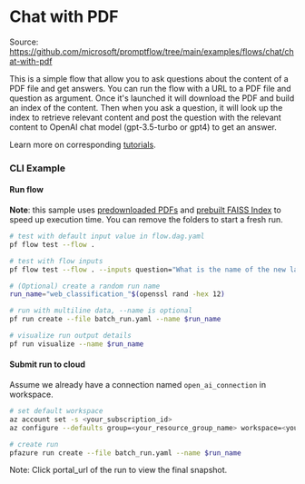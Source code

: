# Chat with PDF

Source: https://github.com/microsoft/promptflow/tree/main/examples/flows/chat/chat-with-pdf

This is a simple flow that allow you to ask questions about the content of a PDF file and get answers.
You can run the flow with a URL to a PDF file and question as argument.
Once it's launched it will download the PDF and build an index of the content. 
Then when you ask a question, it will look up the index to retrieve relevant content and post the question with the relevant content to OpenAI chat model (gpt-3.5-turbo or gpt4) to get an answer.

Learn more on corresponding [tutorials](../../../tutorials/e2e-development/chat-with-pdf.md).


### CLI Example

#### Run flow

**Note**: this sample uses [predownloaded PDFs](./chat_with_pdf/.pdfs/) and [prebuilt FAISS Index](./chat_with_pdf/.index/) to speed up execution time.
You can remove the folders to start a fresh run.

```bash
# test with default input value in flow.dag.yaml
pf flow test --flow .

# test with flow inputs
pf flow test --flow . --inputs question="What is the name of the new language representation model introduced in the document?" pdf_url="https://arxiv.org/pdf/1810.04805.pdf"

# (Optional) create a random run name
run_name="web_classification_"$(openssl rand -hex 12)

# run with multiline data, --name is optional
pf run create --file batch_run.yaml --name $run_name

# visualize run output details
pf run visualize --name $run_name
```

#### Submit run to cloud

Assume we already have a connection named `open_ai_connection` in workspace.

```bash
# set default workspace
az account set -s <your_subscription_id>
az configure --defaults group=<your_resource_group_name> workspace=<your_workspace_name>
```

``` bash
# create run
pfazure run create --file batch_run.yaml --name $run_name
```

Note: Click portal_url of the run to view the final snapshot.
